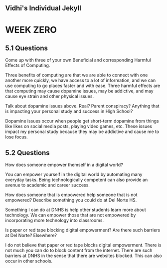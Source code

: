 ## Vidhi's Individual Jekyll


# WEEK ZERO

## 5.1 Questions
Come up with three of your own Beneficial and corresponding Harmful Effects of Computing.

Three benefits of computing are that we are able to connect with one another more quickly, we have access to a lot of information, and we can use computing to go places faster and with ease. Three harmful effects are that computing may cause dopamine issues, may be addictive, and may cause eye strain and other physical issues.

Talk about dopamine issues above. Real? Parent conspiracy? Anything that is impacting your personal study and success in High School?

Dopamine issues occur when people get short-term dopamine from things like likes on social media posts, playing video games, etc. These issues impact my personal study because they may be addictive and cause me to lose focus.

## 5.2 Questions
How does someone empower themself in a digital world?

You can empower yourself in the digital world by automating many everyday tasks. Being technologically competent can also provide an avenue to academic and career success.

How does someone that is empowered help someone that is not empowered? Describe something you could do at Del Norte HS.

Something I can do at DNHS is help other students learn more about technology. We can empower those that are not empowered by incorporating more technology into classrooms.

Is paper or red tape blocking digital empowerment? Are there such barriers at Del Norte? Elsewhere?

I do not believe that paper or red tape blocks digital empowerment. There is not much you can do to block content from the internet. There are such barriers at DNHS in the sense that there are websites blocked. This can also occur in other schools.
